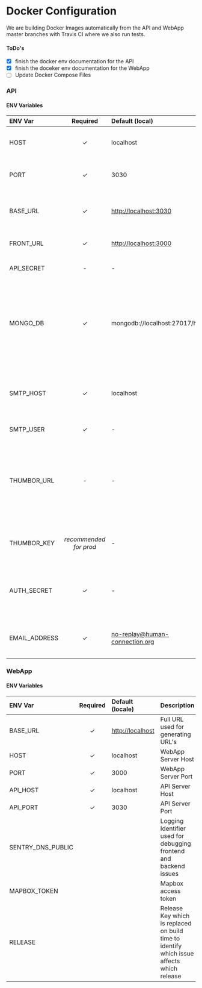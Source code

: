 # Docker Configuration

We are building Docker Images automatically from the API and WebApp master branches with Travis CI where we also run tests.

#### ToDo's

* [x] finish the docker env documentation for the API
* [x] finish the doceker env documentation for the WebApp
* [ ] Update Docker Compose Files

### API

#### ENV Variables

| ENV Var | Required | Default \(local\) | Description |
| :--- | :---: | :--- | :--- |
| HOST | ✓ | localhost | Host on which the api is running. |
| PORT | ✓ | 3030 | Port on which the API Server is running. |
| BASE\_URL | ✓ | [http://localhost:3030](http://localhost:3030) | Full API URL used for generating the Upload URL's. |
| FRONT\_URL | ✓ | [http://localhost:3000](http://localhost:3000) | Full WebApp URL used in Emails. |
| API\_SECRET | - | - | Used for the maintenance api toggle |
| MONGO\_DB | ✓ | mongodb://localhost:27017/hc\_api | Connection URI used to connect to the Mongo Database. The credentials have to be included here on production. |
| SMTP\_HOST | ✓ | localhost | SMTP Host used for sending emails from locale or an 3th party service. |
| SMTP\_USER | ✓ | - | The SMTP User |
| THUMBOR\_URL | - | - | Optional URL to the Thumbor Service which generates Thumbnails on the fly, chaches and serves them. |
| THUMBOR\_KEY | _recommended for prod_ | - | The Thumbor Secret to prevent URL tempering. |
| AUTH\_SECRET | ✓ | - | A Secret which is used to salt sensitive date like the passwords etc. |
| EMAIL\_ADDRESS | ✓ | no-replay@human-connection.org | Email address used in outgoing emails. |

### WebApp

#### ENV Variables

| ENV Var | Required | Default \(locale\) | Description |
| :--- | :---: | :--- | :--- |
| BASE\_URL | ✓ | [http://localhost](http://localhost) | Full URL used for generating URL's |
| HOST | ✓ | localhost | WebApp Server Host |
| PORT | ✓ | 3000 | WebApp Server Port |
| API\_HOST | ✓ | localhost | API Server Host |
| API\_PORT | ✓ | 3030 | API Server Port |
| SENTRY\_DNS\_PUBLIC |  |  | Logging Identifier used for debugging frontend and backend issues |
| MAPBOX\_TOKEN |  |  | Mapbox access token |
| RELEASE |  |  | Release Key which is replaced on build time to identify which issue affects which release |
